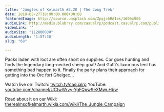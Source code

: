```yaml
---
title: 'Jungles of Kelmarth #3.20 | The Long Trek'
date: 2018-08-27T18:00:00.000+00:00
featuredImage: http://source.unsplash.com/Zpqjo6RAIes/1600x900
audioLink: http://media.blubrry.com/casualrp/podcast.casualrp.com/public/Chapter%203%20Ep.%2020%20_%20The%20Long%20Trek.mp3
videoLink: ''
audioSize: "112800000"
audioLength: '1:57:30'
slug: "69"

---
```

Packs laden with loot are often short on supplies. Cor goes hunting and finds the legendary long-necked sheep goat! And Gulfi's luxurious tent has something bad happen to it. Finally the party plans their approach for getting into the Orc fort Ghelgec...

Watch live on:
Twitch: [twitch.tv/casualrp](https://www.twitch.tv/casualrp)
YouTube: [youtube.com/channel/UCtwWrvy-YgFQpw9eXMwuHbw](https://www.youtube.com/channel/UCtwWrvy-YgFQpw9eXMwuHbw)

Read about it on our Wiki: [therealmsofkelmarth.wikia.com/wiki/The_Jungle_Campaign](http://therealmsofkelmarth.wikia.com/wiki/The_Jungle_Campaign)